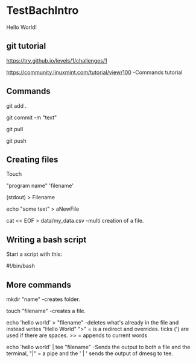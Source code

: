 # TestBachIntro

Hello World!

## git tutorial
https://try.github.io/levels/1/challenges/1

https://community.linuxmint.com/tutorial/view/100  -Commands tutorial


## Commands
git add .

git commit -m "text"

git pull

git push


## Creating files

Touch <name>

"program name" 'filename'

(stdout) > Filename

echo "some text" > aNewFile

cat << EOF > data/my_data.csv  -multi creation of a file.

## Writing a bash script

Start a script with this:

#!/bin/bash


## More commands

mkdir "name"  -creates folder.

touch "filename"  -creates a file.

echo 'hello world' > "filename"  -deletes what's already in the file and instead writes "Hello World" ">" = is a redirect and overrides.  ticks (') are used if there are spaces.  >> = appends to current words

echo 'hello world' | tee "filename"  -Sends the output to both a file and the terminal, "|" = a pipe and the ' | ' sends the output of dmesg to tee.

